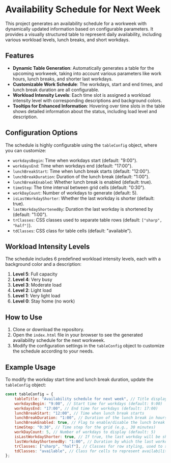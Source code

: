 # Availability Schedule for Next Week

This project generates an availability schedule for a workweek with dynamically updated information based on configurable parameters. It provides a visually structured table to represent daily availability, including various workload levels, lunch breaks, and short workdays.

## Features

- **Dynamic Table Generation**: Automatically generates a table for the upcoming workweek, taking into account various parameters like work hours, lunch breaks, and shorter last workdays.
- **Customizable Work Schedule**: The workdays, start and end times, and lunch break duration are all configurable.
- **Workload Intensity Levels**: Each time slot is assigned a workload intensity level with corresponding descriptions and background colors.
- **Tooltips for Enhanced Information**: Hovering over time slots in the table shows detailed information about the status, including load level and description.

## Configuration Options

The schedule is highly configurable using the `tableConfig` object, where you can customize:

- `workdaysBegin`: Time when workdays start (default: "9:00").
- `workdaysEnd`: Time when workdays end (default: "17:00").
- `lunchBreakStart`: Time when lunch break starts (default: "12:00").
- `lunchBreakDuration`: Duration of the lunch break (default: "1:00").
- `lunchBreakEnabled`: Whether lunch break is enabled (default: true).
- `timeStep`: The time interval between grid cells (default: "0:30").
- `workDayCount`: Number of workdays to generate (default: 5).
- `isLastWorkdayShorter`: Whether the last workday is shorter (default: true).
- `lastWorkdayShortenedBy`: Duration the last workday is shortened by (default: "1:00").
- `trClasses`: CSS classes used to separate table rows (default: `["sharp", "half"]`).
- `tdClasses`: CSS class for table cells (default: "available").

## Workload Intensity Levels

The schedule includes 6 predefined workload intensity levels, each with a background color and a description:

1. **Level 5**: Full capacity
2. **Level 4**: Very busy
3. **Level 3**: Moderate load
4. **Level 2**: Light load
5. **Level 1**: Very light load
6. **Level 0**: Stay home (no work)

## How to Use

1. Clone or download the repository.
2. Open the `index.html` file in your browser to see the generated availability schedule for the next workweek.
3. Modify the configuration settings in the `tableConfig` object to customize the schedule according to your needs.

## Example Usage

To modify the workday start time and lunch break duration, update the `tableConfig` object:

```javascript
const tableConfig = {
    tableTitle: "Availability schedule for next week", // Title displayed above the table
    workdaysBegin: "9:00", // Start time for workdays (default: 9:00)
    workdaysEnd: "17:00", // End time for workdays (default: 17:00)
    lunchBreakStart: "12:00", // Time when lunch break starts
    lunchBreakDuration: "1:00", // Duration of the lunch break in hours (e.g., 1 hour)
    lunchBreakEnabled: true, // Flag to enable/disable the lunch break (false means no lunch break)
    timeStep: "0:30", // Time step for the grid (e.g., 30 minutes)
    workDayCount: 5, // Number of workdays to display (default: 5)
    isLastWorkdayShorter: true, // If true, the last workday will be shorter than the others
    lastWorkdayShortenedBy: "1:00", // Duration by which the last workday is shortened (e.g., 1 hour)
    trClasses: ["sharp", "half"], // Classes for row styling, used to separate rows
    tdClasses: "available", // Class for cells to represent availability based on load level
};
